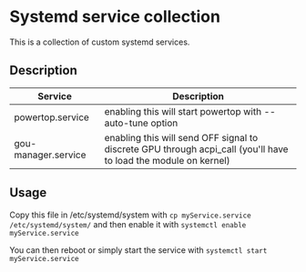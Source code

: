 # Systemd service collection 

This is a collection of custom systemd services.

## Description

Service | Description
---------|---------
 powertop.service | enabling this will start powertop with --auto-tune option
 gou-manager.service | enabling this will send OFF signal to discrete GPU through acpi_call (you'll have to load the module on kernel)


## Usage

Copy this file in /etc/systemd/system with ```cp myService.service /etc/systemd/system/```
and then enable it with ```systemctl enable myService.service```

You can then reboot or simply start the service with ```systemctl start myService.service```